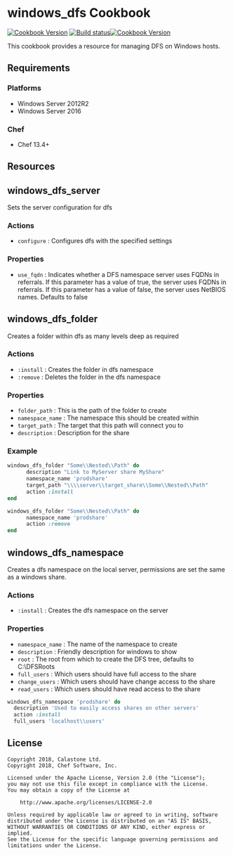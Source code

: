 # windows_dfs Cookbook

[![Cookbook Version](https://img.shields.io/cookbook/v/windows_dfs.svg)](https://supermarket.chef.io/cookbooks/windows_dfs)
[![Build status](https://ci.appveyor.com/api/projects/status/ojhleem9td663n39/branch/master?svg=true)](https://ci.appveyor.com/project/ChefWindowsCookbooks/windows-dfs/branch/master)[![Cookbook Version](https://img.shields.io/cookbook/v/windows_dfs.svg)](https://supermarket.chef.io/cookbooks/windows_dfs)

This cookbook provides a resource for managing DFS on Windows hosts.

## Requirements

### Platforms

- Windows Server 2012R2
- Windows Server 2016

### Chef

- Chef 13.4+

## Resources

## windows_dfs_server
Sets the server configuration for dfs

 ### Actions

- `configure` : Configures dfs with the specified settings

### Properties

- `use_fqdn` : Indicates whether a DFS namespace server uses FQDNs in referrals. If this parameter has a value of true, the server uses FQDNs in referrals. If this parameter has a value of false, the server uses NetBIOS names. Defaults to false

## windows_dfs_folder

Creates a folder within dfs as many levels deep as required

 ### Actions

- `:install` : Creates the folder in dfs namespace
- `:remove` : Deletes the folder in the dfs namespace

 ### Properties

- `folder_path` : This is the path of the folder to create
- `namespace_name` : The namespace this should be created within
- `target_path` : The target that this path will connect you to
- `description` : Description for the share

### Example

```ruby
windows_dfs_folder "Some\\Nested\\Path" do
      description "Link to MyServer share MyShare"
      namespace_name 'prodshare'
      target_path "\\\\server\\target_share\\Some\\Nested\\Path"
      action :install
end
```

```ruby
windows_dfs_folder "Some\\Nested\\Path" do
      namespace_name 'prodshare'
      action :remove
end
```

## windows_dfs_namespace

Creates a dfs namespace on the local server, permissions are set the same as a windows share.

 ### Actions

- `:install` : Creates the dfs namespace on the server

 ### Properties

- `namespace_name` : The name of the namespace to create
- `description` : Friendly description for windows to show
- `root` : The root from which to create the DFS tree, defaults to C:\DFSRoots
- `full_users` : Which users should have full access to the share
- `change_users` : Which users should have change access to the share
- `read_users` : Which users should have read access to the share

```ruby
windows_dfs_namespace 'prodshare' do
  description 'Used to easily access shares on other servers'
  action :install
  full_users 'localhost\\users'
```

## License
```
Copyright 2018, Calastone Ltd.
Copyright 2018, Chef Software, Inc.

Licensed under the Apache License, Version 2.0 (the "License");
you may not use this file except in compliance with the License.
You may obtain a copy of the License at

    http://www.apache.org/licenses/LICENSE-2.0

Unless required by applicable law or agreed to in writing, software
distributed under the License is distributed on an "AS IS" BASIS,
WITHOUT WARRANTIES OR CONDITIONS OF ANY KIND, either express or implied.
See the License for the specific language governing permissions and
limitations under the License.
```
